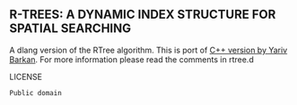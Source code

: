 R-TREES: A DYNAMIC INDEX STRUCTURE FOR SPATIAL SEARCHING
--------------------------------------------------------

A dlang version of the RTree algorithm.
This is port of [C++ version by Yariv Barkan](https://github.com/nushoin/RTree).
For more information please read the comments in rtree.d

LICENSE

    Public domain
